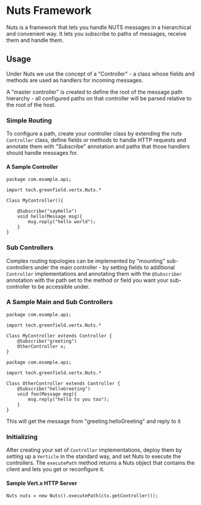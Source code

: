 # Nuts Framework

Nuts is a framework that lets you handle NUTS messages in a hierarchical and convenient way.
It lets you subscribe to paths of messages, receive them and handle them.

## Usage

Under Nuts we use the concept of a "Controller" - a class whose fields and methods are used as
handlers for incoming messages. 

A "master controller" is created to define the root of the message path hierarchy - all configured paths
on that controller will be parsed relative to the root of the host.

### Simple Routing

To configure a path, create your controller class by extending the
nuts `Controller` class, define fields or methods to handle HTTP requests and annotate them with
"Subscribe" annotation and paths that those handlers should handle messages for.

#### A Sample Controller

```
package com.example.api;

import tech.greenfield.vertx.Nuts.*

Class MyController(){

    @Subscribe("sayHello")
    void hello(Message msg){
        msg.reply("hello world");
    }
}

```

### Sub Controllers

Complex routing topologies can be implemented by "mounting" sub-controllers under
the main controller - by setting fields to additional `Controller` implementations and annotating
them with the `@Subscriber` annotation with the path set to the method or field you want your sub-controller
to be accessible under.

### A Sample Main and Sub Controllers

```
package com.example.api;

import tech.greenfield.vertx.Nuts.*

Class MyController extends Controller {
    @Subscribe("greeting")
    OtherController x;
}
```

```
package com.example.api;

import tech.greenfield.vertx.Nuts.*

Class OtherController extends Controller {
    @Subscribe("helloGreeting")
    void foo(Message msg){
        msg.reply("hello to you too");
    }
}
```

This will get the message from "greeting.helloGreeting" and reply to it

### Initializing

After creating your set of `Controller` implementations, deploy them by setting up
a `Verticle` in the standard way, and set Nuts to execute the controllers.
The `executePath` method returns a Nuts object that contains the client and lets you get or reconfigure it.

#### Sample Vert.x HTTP Server

```
Nuts nuts = new Nuts().executePath(ctx.getController());
```

